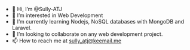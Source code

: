 - 👋 Hi, I’m @Sully-ATJ
- 👀 I’m interested in Web Development
- 🌱 I’m currently learning Nodejs, NoSQL databases with MongoDB and Laravel.
- 💞️ I’m looking to collaborate on any web development project.
- 📫 How to reach me at sully_atj@keemail.me

<!---
Sully-ATJ/Sully-ATJ is a ✨ special ✨ repository because its `README.md` (this file) appears on your GitHub profile.
You can click the Preview link to take a look at your changes.
--->
